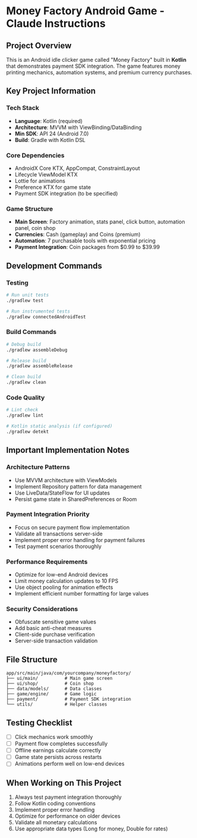 # Money Factory Android Game - Claude Instructions

## Project Overview
This is an Android idle clicker game called "Money Factory" built in **Kotlin** that demonstrates payment SDK integration. The game features money printing mechanics, automation systems, and premium currency purchases.

## Key Project Information

### Tech Stack
- **Language**: Kotlin (required)
- **Architecture**: MVVM with ViewBinding/DataBinding  
- **Min SDK**: API 24 (Android 7.0)
- **Build**: Gradle with Kotlin DSL

### Core Dependencies
- AndroidX Core KTX, AppCompat, ConstraintLayout
- Lifecycle ViewModel KTX
- Lottie for animations
- Preference KTX for game state
- Payment SDK integration (to be specified)

### Game Structure
- **Main Screen**: Factory animation, stats panel, click button, automation panel, coin shop
- **Currencies**: Cash (gameplay) and Coins (premium)
- **Automation**: 7 purchasable tools with exponential pricing
- **Payment Integration**: Coin packages from $0.99 to $39.99

## Development Commands

### Testing
```bash
# Run unit tests
./gradlew test

# Run instrumented tests  
./gradlew connectedAndroidTest
```

### Build Commands
```bash
# Debug build
./gradlew assembleDebug

# Release build
./gradlew assembleRelease

# Clean build
./gradlew clean
```

### Code Quality
```bash
# Lint check
./gradlew lint

# Kotlin static analysis (if configured)
./gradlew detekt
```

## Important Implementation Notes

### Architecture Patterns
- Use MVVM architecture with ViewModels
- Implement Repository pattern for data management
- Use LiveData/StateFlow for UI updates
- Persist game state in SharedPreferences or Room

### Payment Integration Priority
- Focus on secure payment flow implementation
- Validate all transactions server-side
- Implement proper error handling for payment failures
- Test payment scenarios thoroughly

### Performance Requirements
- Optimize for low-end Android devices
- Limit money calculation updates to 10 FPS
- Use object pooling for animation effects
- Implement efficient number formatting for large values

### Security Considerations
- Obfuscate sensitive game values
- Add basic anti-cheat measures
- Client-side purchase verification
- Server-side transaction validation

## File Structure
```
app/src/main/java/com/yourcompany/moneyfactory/
├── ui/main/          # Main game screen
├── ui/shop/          # Coin shop  
├── data/models/      # Data classes
├── game/engine/      # Game logic
├── payment/          # Payment SDK integration
└── utils/            # Helper classes
```

## Testing Checklist
- [ ] Click mechanics work smoothly
- [ ] Payment flow completes successfully  
- [ ] Offline earnings calculate correctly
- [ ] Game state persists across restarts
- [ ] Animations perform well on low-end devices

## When Working on This Project
1. Always test payment integration thoroughly
2. Follow Kotlin coding conventions
3. Implement proper error handling
4. Optimize for performance on older devices
5. Validate all monetary calculations
6. Use appropriate data types (Long for money, Double for rates)